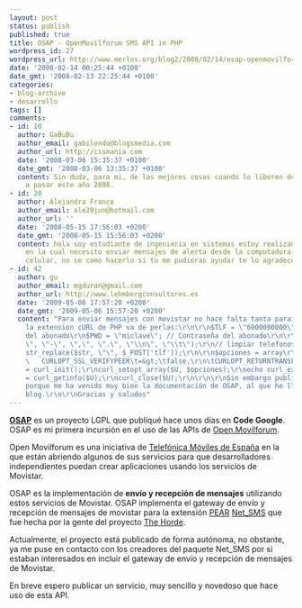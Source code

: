 ```yaml
---
layout: post
status: publish
published: true
title: OSAP - OpenMovilforum SMS API in PHP
wordpress_id: 27
wordpress_url: http://www.merlos.org/blog2/2008/02/14/osap-openmovilforum-sms-api-in-php/
date: '2008-02-14 00:25:44 +0100'
date_gmt: '2008-02-13 22:25:44 +0100'
categories:
- blog-archive
- desarrollo
tags: []
comments:
- id: 10
  author: GaBuBu
  author_email: gabilondo@blogsmedia.com
  author_url: http://cssmania.com
  date: '2008-03-06 15:35:37 +0100'
  date_gmt: '2008-03-06 13:35:37 +0100'
  content: Sin duda, para mi, de las mejores cosas cuando lo liberen de lo que va
    a pasar este año 2008.
- id: 20
  author: Alejandra Franco
  author_email: ale29jun@hotmail.com
  author_url: ''
  date: '2008-05-15 17:56:03 +0200'
  date_gmt: '2008-05-15 15:56:03 +0200'
  content: hola soy estudiante de ingenieria en sistemas estoy realizando una aplicacion
    en la cual necesito enviar mensajes de alerta desde la computadora hacia un telefono
    celular, no se como hacerlo si tu me pudieras ayudar te lo agradeceria
- id: 42
  author: gu
  author_email: mgduran@gmail.com
  author_url: http://www.lehmbergconsultores.es
  date: '2009-05-06 17:57:20 +0200'
  date_gmt: '2009-05-06 15:57:20 +0200'
  content: "Para enviar mensajes con movistar no hace falta tanta parafernalia, con
    la extension cURL de PHP va de perlas:\r\n\r\n$TLF = \"6000000000\"; // Telefono
    del abonado\r\n$PWD = \"miclave\"; // Contraseña del abonado\r\n\r\n$str = array(\"
    \", \"-\", \",\", \".\", \"\\n\", \"\\t\");\r\n// limpiar telefonos\r\n$tlf =
    str_replace($str, \"\", $_POST['tlf']);\r\n\r\n$opciones = array\r\n\t(\r\n\tCURLOPT_POST\t\t\t=&gt;\t1,\r\n\tCURLOPT_URL\t\t\t\t=&gt;\t\"https://opensms.movistar.es/aplicacionpost/loginEnvio.jsp\",\r\n\tCURLOPT_POSTFIELDS\t\t=&gt;\t\"TM_LOGIN=$TLF&amp;TM_PASSWORD=$PWD&amp;TM_ACTION=AUTHENTICATE&amp;to=$tlf&amp;message=$msg\",\r\n\tCURLOPT_SSL_VERIFYHOST\t=&gt;\t0,\r\n
    \   CURLOPT_SSL_VERIFYPEER\t=&gt;\tfalse,\r\n\tCURLOPT_RETURNTRANSFER\t=&gt;\t1\r\n\t);\r\n\r\n$U
    = curl_init();\r\ncurl_setopt_array($U, $opciones);\r\necho curl_exec($U);\r\n$rs
    = curl_getinfo($U);\r\ncurl_close($U);\r\n\r\n\r\nSin embargo publico aqui esto
    porque me ha venido muy bien la documentación de OSAP, al que he llegado por este
    blog.\r\n\r\nGracias y saludos"
---
```

<p><strong><a href="http://code.google.com/p/osap/">OSAP</a></strong> es un proyecto LGPL que publiqué hace unos días en <strong>Code Google</strong>. OSAP es mi primera incursión en el uso de las APIs de <a title="Web de Open Movilforum" href="http://open.movilforum.com">Open.Movilforum</a>.</p>
<p>Open Movilforum es una iniciativa de <a href="http://www.telefonica.es">Telefónica Móviles de España</a> en la que están abriendo algunos de sus servicios para que desarrolladores independientes puedan crear aplicaciones usando los servicios de Movistar.</p>
<p>OSAP es la implementación de <strong>envío y recepción de mensajes</strong> utilizando estos servicios de Movistar. OSAP implementa el gateway de envío y recepción de mensajes de movistar para la extensión <a href="http://pear.php.net">PEAR</a> <a href="http://www.pear.php.net/package/Net_SMS">Net_SMS</a> que fue hecha por la gente del proyecto <a href="http://www.horde.org/">The Horde</a>.</p>

<p>Actualmente, el proyecto está publicado de forma autónoma, no obstante, ya me puse en contacto con los creadores del paquete Net_SMS por si estaban interesados en incluir el gateway de envío y recepción de mensajes de Movistar.</p>
<p>En breve espero publicar un servicio, muy sencillo y novedoso que hace uso de esta API.</p>
